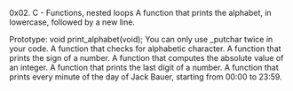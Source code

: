 0x02. C - Functions, nested loops
A  function that prints the alphabet, in lowercase, followed by a new line.

Prototype: void print_alphabet(void);
You can only use _putchar twice in your code.
A  function that checks for alphabetic character.
A function that prints the sign of a number.
A function that computes the absolute value of an integer.
A function that prints the last digit of a number.
A function that prints every minute of the day of Jack Bauer, starting from 00:00 to 23:59.
